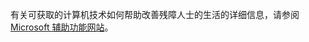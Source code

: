 有关可获取的计算机技术如何帮助改善残障人士的生活的详细信息，请参阅 [Microsoft 辅助功能网站](http://go.microsoft.com/fwlink/?LinkId=8431)。

<!--HONumber=Oct16_HO1-->


